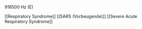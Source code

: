 918500 Hz (E)

[[Respiratory Syndrome]]
[[SARS (Vorbeugende)]]
[[Severe Acute Respiratory Syndrome]]